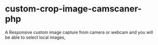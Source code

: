 # custom-crop-image-camscaner-php
A Responsive custom image capture from camera or webcam and you will be able to select local images, 

